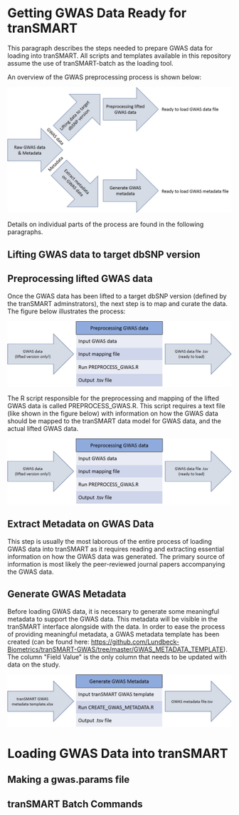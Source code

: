 # Getting GWAS Data Ready for tranSMART
This paragraph describes the steps needed to prepare GWAS data for loading into tranSMART. All scripts and templates available in this repository assume the use of tranSMART-batch as the loading tool.

An overview of the GWAS preprocessing process is shown below:

![alt text](https://github.com/Lundbeck-Biometrics/tranSMART-GWAS/blob/master/GWAS_preprocessing_overview.jpg)

Details on individual parts of the process are found in the following paragraphs.

## Lifting GWAS data to target dbSNP version

## Preprocessing lifted GWAS data
Once the GWAS data has been lifted to a target dbSNP version (defined by the tranSMART adminstrators), the next step is to map and curate the data. The figure below illustrates the process: 

![alt text](https://github.com/Lundbeck-Biometrics/tranSMART-GWAS/blob/master/GWAS_preprocessing_data.jpg)

The R script responsible for the preprocessing and mapping of the lifted GWAS data is called PREPROCESS_GWAS.R. This script requires a text file (like shown in the figure below) with information on how the GWAS data should be mapped to the tranSMART data model for GWAS data, and the actual lifted GWAS data. 

![alt text](https://github.com/Lundbeck-Biometrics/tranSMART-GWAS/blob/master/GWAS_preprocessing_data.jpg)

## Extract Metadata on GWAS Data
This step is usually the most laborous of the entire process of loading GWAS data into tranSMART as it requires reading and extracting essential information on how the GWAS data was generated. The primary source of information is most likely the peer-reviewed journal papers accompanying the GWAS data.

## Generate GWAS Metadata
Before loading GWAS data, it is necessary to generate some meaningful metadata to support the GWAS data. This metadata will be visible in the tranSMART interface alongside with the data. In order to ease the process of providing meaningful metadata, a GWAS metadata template has been created (can be found here: https://github.com/Lundbeck-Biometrics/tranSMART-GWAS/tree/master/GWAS_METADATA_TEMPLATE). The column "Field Value" is the only column that needs to be updated with data on the study. 

![alt text](https://github.com/Lundbeck-Biometrics/tranSMART-GWAS/blob/master/GWAS_metadata_generation.jpg)




# Loading GWAS Data into tranSMART

## Making a gwas.params file

## tranSMART Batch Commands
